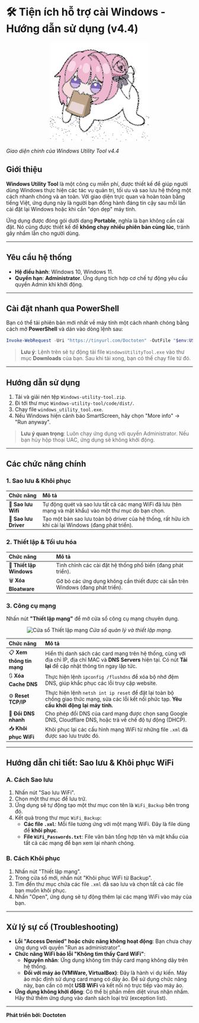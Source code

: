 # 🛠️ Tiện ích hỗ trợ cài Windows - Hướng dẫn sử dụng (v4.4)

<p align="center">
  <img src="download.gif" alt="Demo" />
  
  <em>Giao diện chính của Windows Utility Tool v4.4</em>
</p>

## Giới thiệu
**Windows Utility Tool** là một công cụ miễn phí, được thiết kế để giúp người dùng Windows thực hiện các tác vụ quản trị, tối ưu và sao lưu hệ thống một cách nhanh chóng và an toàn. Với giao diện trực quan và hoàn toàn bằng tiếng Việt, ứng dụng này là người bạn đồng hành đáng tin cậy sau mỗi lần cài đặt lại Windows hoặc khi cần "dọn dẹp" máy tính.

Ứng dụng được đóng gói dưới dạng **Portable**, nghĩa là bạn không cần cài đặt. Nó cũng được thiết kế để **không chạy nhiều phiên bản cùng lúc**, tránh gây nhầm lẫn cho người dùng.

---

## Yêu cầu hệ thống
- **Hệ điều hành**: Windows 10, Windows 11.
- **Quyền hạn**: **Administrator**. Ứng dụng tích hợp cơ chế tự động yêu cầu quyền Admin khi khởi động.

---

## Cài đặt nhanh qua PowerShell
Bạn có thể tải phiên bản mới nhất về máy tính một cách nhanh chóng bằng cách mở **PowerShell** và dán vào dòng lệnh sau:

```powershell
Invoke-WebRequest -Uri "https://tinyurl.com/Doctoten" -OutFile "$env:USERPROFILE\Downloads\WindowsUtilityTool.exe"
```

> **Lưu ý**: Lệnh trên sẽ tự động tải file `WindowsUtilityTool.exe` vào thư mục **Downloads** của bạn. Sau khi tải xong, bạn có thể chạy file từ đó.

---

## Hướng dẫn sử dụng
1.  Tải và giải nén tệp `Windows-utility-tool.zip`.
2.  Đi tới thư mục `Windows-utility-tool/code/dist/`.
3.  Chạy file `windows_utility_tool.exe`.
4.  Nếu Windows hiện cảnh báo SmartScreen, hãy chọn "More info" -> "Run anyway".

> **Lưu ý quan trọng**: Luôn chạy ứng dụng với quyền Administrator. Nếu bạn hủy hộp thoại UAC, ứng dụng sẽ không khởi động.

---

## Các chức năng chính

### 1. Sao lưu & Khôi phục
| Chức năng | Mô tả |
| :--- | :--- |
| 📶 **Sao lưu Wifi** | Tự động quét và sao lưu tất cả các mạng WiFi đã lưu (tên mạng và mật khẩu) vào một thư mục do bạn chọn. |
| 💾 **Sao lưu Driver** | Tạo một bản sao lưu toàn bộ driver của hệ thống, rất hữu ích khi cài lại Windows (đang phát triển). |

### 2. Thiết lập & Tối ưu hóa
| Chức năng | Mô tả |
| :--- | :--- |
| 🔧 **Thiết lập Windows** | Tinh chỉnh các cài đặt hệ thống phổ biến (đang phát triển). |
| 🗑️ **Xóa Bloatware** | Gỡ bỏ các ứng dụng không cần thiết được cài sẵn trên Windows (đang phát triển). |

### 3. Công cụ mạng
Nhấn nút **"Thiết lập mạng"** để mở cửa sổ công cụ mạng chuyên dụng.

<p align="center">
  <img src="https://i.imgur.com/your_network_window_image.png" alt="Cửa sổ Thiết lập mạng" width="700"/>
  <em>Cửa sổ quản lý và thiết lập mạng.</em>
</p>

| Chức năng | Mô tả |
| :--- | :--- |
| 📋 **Xem thông tin mạng** | Hiển thị danh sách các card mạng trên hệ thống, cùng với địa chỉ IP, địa chỉ MAC và **DNS Servers** hiện tại. Có nút **Tải lại** để cập nhật thông tin ngay lập tức. |
| 🔃 **Xóa Cache DNS** | Thực hiện lệnh `ipconfig /flushdns` để xóa bộ nhớ đệm DNS, giúp khắc phục các lỗi truy cập website. |
| ⚙️ **Reset TCP/IP** | Thực hiện lệnh `netsh int ip reset` để đặt lại toàn bộ chồng giao thức mạng, sửa các lỗi kết nối phức tạp. **Yêu cầu khởi động lại máy tính.** |
| 📲 **Đổi DNS nhanh** | Cho phép đổi DNS của card mạng được chọn sang Google DNS, Cloudflare DNS, hoặc trả về chế độ tự động (DHCP). |
| 📥 **Khôi phục WiFi** | Khôi phục lại các cấu hình mạng WiFi từ những file `.xml` đã được sao lưu trước đó. |

---

## Hướng dẫn chi tiết: Sao lưu & Khôi phục WiFi

### A. Cách Sao lưu
1.  Nhấn nút "Sao lưu WiFi".
2.  Chọn một thư mục để lưu trữ.
3.  Ứng dụng sẽ tự động tạo một thư mục con tên là `WiFi_Backup` bên trong đó.
4.  Kết quả trong thư mục `WiFi_Backup`:
    -   **Các file `.xml`**: Mỗi file tương ứng với một mạng WiFi. Đây là file dùng để **khôi phục**.
    -   **File `WiFi_Passwords.txt`**: File văn bản tổng hợp tên và mật khẩu của tất cả các mạng để bạn xem lại nhanh chóng.

### B. Cách Khôi phục
1.  Nhấn nút "Thiết lập mạng".
2.  Trong cửa sổ mới, nhấn nút "Khôi phục WiFi từ Backup".
3.  Tìm đến thư mục chứa các file `.xml` đã sao lưu và chọn tất cả các file bạn muốn khôi phục.
4.  Nhấn "Open", ứng dụng sẽ tự động thêm lại các mạng WiFi vào máy của bạn.

---

## Xử lý sự cố (Troubleshooting)
- **Lỗi "Access Denied" hoặc chức năng không hoạt động**: Bạn chưa chạy ứng dụng với quyền "Run as administrator".
- **Chức năng WiFi báo lỗi "Không tìm thấy Card WiFi"**:
    - **Nguyên nhân**: Ứng dụng không tìm thấy card mạng không dây trên hệ thống.
    - **Đối với máy ảo (VMWare, VirtualBox)**: Đây là hành vi dự kiến. Máy ảo mặc định sử dụng card mạng có dây ảo. Để sử dụng chức năng này, bạn cần có một **USB WiFi** và kết nối nó trực tiếp vào máy ảo.
- **Ứng dụng không khởi động**: Có thể bị phần mềm diệt virus nhận nhầm. Hãy thử thêm ứng dụng vào danh sách loại trừ (exception list).

---
**Phát triển bởi: Doctoten**
